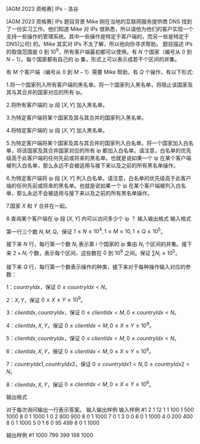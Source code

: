 



[AGM 2023 资格赛] IPs - 洛谷














[AGM 2023 资格赛] IPs
题目背景
Mike 刚在当地的互联网服务提供商 DNS 找到了一份实习工作。他们知道 Mike 对 IPs 很熟悉，所以请他为他们的客户实现一个支持一些操作的管理系统。其中一些操作是特定于客户端的，而另一些是特定于 DNS(公司) 的。Mike 其实对 IPs 不太了解，所以他向你寻求帮助。
题目描述
IPs 的取值范围是 $0$ 到 $10^9$，所有客户端最初都可以使用。有 $N$ 个国家（编号从 $0$ 到 $N−1$）。每个国家都有自己的 ip 集，形式上可以表示成若干个区间的并集。

有 $M$ 个客户端（编号从 $0$ 到 $M−1$）需要 Mike 帮助，有 $Q$ 个操作，有以下形式:

1.将一个国家列入所有客户端的黑名单。将一个国家列入黑名单，将阻止该国家及其与其合并的国家对应的所有 ip。

2.将所有客户端的 ip 段 $[X,Y]$ 加入黑名单。

3.为特定客户端将某个国家及其与其合并的国家列入黑名单。

4.将特定客户端的 ip 段 $[X,Y]$ 加入黑名单。

5.为特定客户端将某个国家及其与其合并的国家列入白名单。将一个国家加入白名单，将该国家及其合并国家对应的所有 ip 都加入白名单。请注意，白名单的优先级高于此客户端的任何先前或将来的黑名单。也就是说如果一个 ip 在某个客户端被列入白名单，那么永远不会被适用与接下来以及之前的所有黑名单操作。

6.为特定客户端将 ip 段 $[X,Y]$ 列入白名单。请注意，白名单的优先级高于此客户端的任何先前或将来的黑名单。也就是说如果一个 ip 在某个客户端被列入白名单，那么永远不会被适用与接下来以及之前的所有黑名单操作。

7.国家 $X$ 和 $Y$ 合并在一起。

8.查询某个客户端在 ip 段 $[X, Y]$ 内可以访问多少个 ip ？
输入输出格式
输入格式

第一行三个数 $N,M,Q$。保证 $1\leq N\leq 10^4,1\leq M\leq 10,1\leq Q\leq 10^5$。

接下来 $N$ 行，每行第一个数 $N_i$ 表示第 $i$ 个国家的 ip 集由 $N_i$ 个区间的并集。接下来 $2\times N_i$ 个数，表示每个区间，这些数在 $0$ 到 $10^9$ 之间。保证 $\sum N_i\leq 10^5$。

接下来 $Q$ 行，每行第一个数表示操作的种类，接下来对于每种操作输入对应的参数：

1：$countryIdx$，保证 $0≤countryIdx<N$。

2：$X, Y$，保证 $0≤X≤Y≤10^9$。

3：$clientIdx, countryIdx$，保证 $0≤clientIdx<M, 0≤countryIdx<N$。

4：$clientIdx,X, Y$，保证 $0≤clientIdx<M, 0≤X≤Y≤10^9$。

5：$clientIdx, countryIdx$，保证 $0≤clientIdx<M, 0≤countryIdx<N$。

6：$clientIdx,X, Y$，保证 $0≤clientIdx<M, 0≤X≤Y≤10^9$。

7：$countryIdx1, countryIdx2$，保证 $0≤countryIdx1<N, 0≤countryIdx2<N$。

8：$clientIdx,X,Y$，保证 $0≤clientIdx<M, 0≤X≤Y≤10^9$。

输出格式

对于每次询问输出一行表示答案。
输入输出样例
输入样例 #1
2 1 12
1 1 100
1 500 1000
8 0 1 1000
1 0
2 800 900
8 0 1 1000
7 0 1
3 0 0
8 0 1 1000
4 0 200 400
8 0 1 1000
5 0 1
6 0 95 499
8 0 1 1000

输出样例 #1
1000
799
399
198
1000







